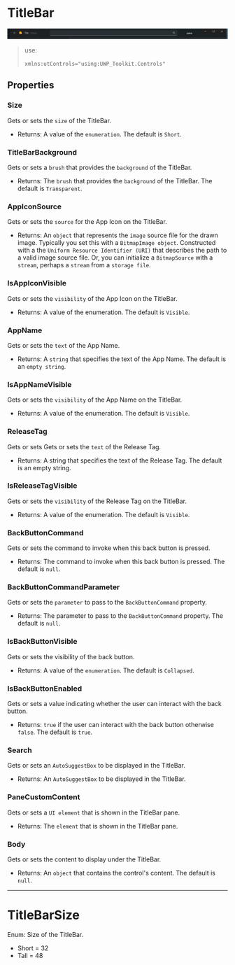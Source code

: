 # TitleBar
![Alt text](on-app.png)

> use:
> ```xaml
> xmlns:utControls="using:UWP_Toolkit.Controls"
> ```

## Properties

### Size
Gets or sets the `size` of the TitleBar.
- Returns: A value of the `enumeration`. The default is `Short`.

### TitleBarBackground
Gets or sets a `brush` that provides the `background` of the TitleBar.
- Returns: The `brush` that provides the `background` of the TitleBar. The default is `Transparent`.

### AppIconSource
Gets or sets the `source` for the App Icon on the TitleBar.
- Returns: An `object` that represents the `image` source file for the drawn image. Typically you set this with a `BitmapImage object`. Constructed with a the `Uniform Resource Identifier (URI)` that describes the path to a valid image source file. Or, you can initialize a `BitmapSource` with a `stream`, perhaps a `stream` from a `storage file`.
  
### IsAppIconVisible
Gets or sets the `visibility` of the App Icon on the TitleBar.
- Returns: A value of the enumeration. The default is `Visible`.
  
### AppName
Gets or sets the `text` of the App Name.
- Returns: A `string` that specifies the text of the App Name. The default is an `empty string`.

### IsAppNameVisible
Gets or sets the `visibility` of the App Name on the TitleBar.
- Returns: A value of the enumeration. The default is `Visible`.

### ReleaseTag
Gets or sets Gets or sets the `text` of the Release Tag.
- Returns: A string that specifies the text  of the Release Tag. The default is an empty string.

### IsReleaseTagVisible
Gets or sets the `visibility` of the Release Tag on the TitleBar.
- Returns: A value of the enumeration. The default is `Visible`.


### BackButtonCommand
Gets or sets the command to invoke when this back button is pressed.
- Returns: The command to invoke when this back button is pressed. The default is `null`.

### BackButtonCommandParameter
Gets or sets the `parameter` to pass to the `BackButtonCommand` property.
-  Returns: The parameter to pass to the `BackButtonCommand` property. The default is `null`.

### IsBackButtonVisible
Gets or sets the visibility of the back button.
- Returns: A value of the `enumeration`. The default is `Collapsed`.

### IsBackButtonEnabled
Gets or sets a value indicating whether the user can interact with the back button.
- Returns: `true` if the user can interact with the back button otherwise `false`. The default is `true`.

### Search
Gets or sets an `AutoSuggestBox` to be displayed in the TitleBar.
- Returns:  An `AutoSuggestBox` to be displayed in the TitleBar.

### PaneCustomContent
Gets or sets a `UI element` that is shown in the TitleBar pane.
- Returns: The `element` that is shown in the TitleBar pane.

### Body
Gets or sets the content to display under the TitleBar.
-  Returns: An `object` that contains the control's content. The default is `null`.

----
# TitleBarSize
Enum: Size of the TitleBar.

- Short = 32
- Tall = 48